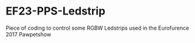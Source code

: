 # EF23-PPS-Ledstrip
Piece of coding to control some RGBW Ledstrips used in the Eurofurence 2017 Pawpetshow
